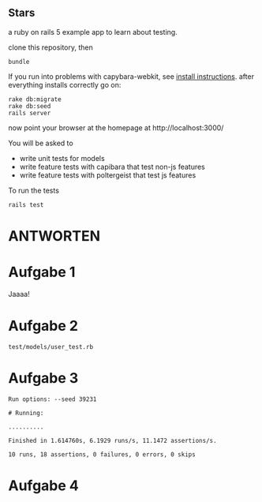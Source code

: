 ## Stars

a ruby on rails 5 example app to learn about testing.

clone this repository, then

    bundle   

If you run into problems with capybara-webkit, see [install instructions](https://github.com/thoughtbot/capybara-webkit/wiki/Installing-Qt-and-compiling-capybara-webkit). after everything installs correctly go on:

    rake db:migrate
    rake db:seed
    rails server

now point your browser at the homepage at http://localhost:3000/

You will be asked to

* write unit tests for models
* write feature tests with capibara that test non-js features
* write feature tests with poltergeist that test js features

To run the tests

    rails test


# ANTWORTEN

# Aufgabe 1
Jaaaa!

# Aufgabe 2
`test/models/user_test.rb`

# Aufgabe 3
```
Run options: --seed 39231

# Running:

..........

Finished in 1.614760s, 6.1929 runs/s, 11.1472 assertions/s.

10 runs, 18 assertions, 0 failures, 0 errors, 0 skips
```

# Aufgabe 4
